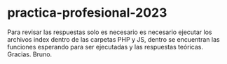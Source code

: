 # practica-profesional-2023

Para revisar las respuestas solo es necesario es necesario ejecutar los archivos index dentro de las carpetas PHP y JS, dentro se encuentran  las funciones esperando para ser ejecutadas y las respuestas teóricas. 
Gracias. Bruno.
